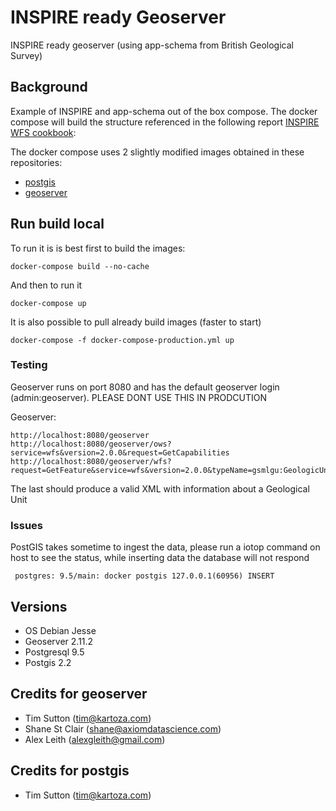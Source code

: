 # INSPIRE ready Geoserver
INSPIRE ready geoserver (using app-schema from British Geological Survey)

## Background 

Example of INSPIRE and app-schema out of the box compose. The docker compose will build the structure referenced in the following report [INSPIRE WFS cookbook](https://data.gov.uk/sites/default/files/library/INSPIREWFSCookbook_v1.0.pdf): 

The docker compose uses 2 slightly modified images obtained in these repositories:

* [postgis](https://github.com/kartoza/docker-postgis)
* [geoserver](https://github.com/kartoza/docker-geoserver)

## Run build local 

To run it is is best first to build the images:
```
docker-compose build --no-cache
```

And then to run it
```
docker-compose up
```

It is also possible to pull already build images (faster to start)
```
docker-compose -f docker-compose-production.yml up
```

### Testing

Geoserver runs on port 8080 and has the default geoserver login (admin:geoserver). PLEASE DONT USE THIS IN PRODCUTION

Geoserver:
```
http://localhost:8080/geoserver
http://localhost:8080/geoserver/ows?service=wfs&version=2.0.0&request=GetCapabilities
http://localhost:8080/geoserver/wfs?request=GetFeature&service=wfs&version=2.0.0&typeName=gsmlgu:GeologicUnit&outputFormat=gml32&count=2
```

The last should produce a valid XML with information about a Geological Unit


### Issues

PostGIS takes sometime to ingest the data, please run a iotop command on host to see the status, while inserting data the database will not respond
```
 postgres: 9.5/main: docker postgis 127.0.0.1(60956) INSERT
```

## Versions

* OS Debian Jesse
* Geoserver 2.11.2
* Postgresql 9.5
* Postgis 2.2

## Credits for geoserver

* Tim Sutton (tim@kartoza.com)
* Shane St Clair (shane@axiomdatascience.com)
* Alex Leith (alexgleith@gmail.com)

## Credits for postgis

* Tim Sutton (tim@kartoza.com)

